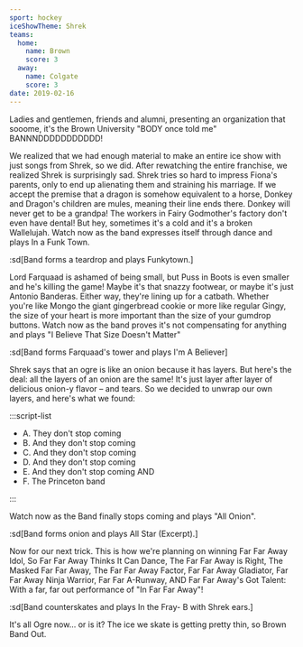 ```yaml
---
sport: hockey
iceShowTheme: Shrek
teams:
  home:
    name: Brown
    score: 3
  away:
    name: Colgate
    score: 3
date: 2019-02-16
---
```


Ladies and gentlemen, friends and alumni, presenting an organization that sooome, it's the Brown University "BODY once told me" BANNNDDDDDDDDDDD!

We realized that we had enough material to make an entire ice show with just songs from Shrek, so we did. After rewatching the entire franchise, we realized Shrek is surprisingly sad. Shrek tries so hard to impress Fiona's parents, only to end up alienating them and straining his marriage. If we accept the premise that a dragon is somehow equivalent to a horse, Donkey and Dragon's children are mules, meaning their line ends there. Donkey will never get to be a grandpa! The workers in Fairy Godmother's factory don't even have dental! But hey, sometimes it's a cold and it's a broken Wallelujah. Watch now as the band expresses itself through dance and plays In a Funk Town.

:sd[Band forms a teardrop and plays Funkytown.]

Lord Farquaad is ashamed of being small, but Puss in Boots is even smaller and he's killing the game! Maybe it's that snazzy footwear, or maybe it's just Antonio Banderas. Either way, they're lining up for a catbath. Whether you're like Mongo the giant gingerbread cookie or more like regular Gingy, the size of your heart is more important than the size of your gumdrop buttons. Watch now as the band proves it's not compensating for anything and plays "I Believe That Size Doesn't Matter"

:sd[Band forms Farquaad's tower and plays I'm A Believer]

Shrek says that an ogre is like an onion because it has layers. But here's the deal: all the layers of an onion are the same! It's just layer after layer of delicious onion-y flavor – and tears. So we decided to unwrap our own layers, and here's what we found:

:::script-list

- A. They don't stop coming
- B. And they don't stop coming
- C. And they don't stop coming
- D. And they don't stop coming
- E. And they don't stop coming AND
- F. The Princeton band

:::

Watch now as the Band finally stops coming and plays "All Onion".

:sd[Band forms onion and plays All Star (Excerpt).]

Now for our next trick. This is how we're planning on winning Far Far Away Idol, So Far Far Away Thinks It Can Dance, The Far Far Away is Right, The Masked Far Far Away, The Far Far Away Factor, Far Far Away Gladiator, Far Far Away Ninja Warrior, Far Far A-Runway, AND Far Far Away's Got Talent: With a far, far out performance of "In Far Far Away"!

:sd[Band counterskates and plays In the Fray- B with Shrek ears.]

It's all Ogre now... or is it? The ice we skate is getting pretty thin, so Brown Band Out.
